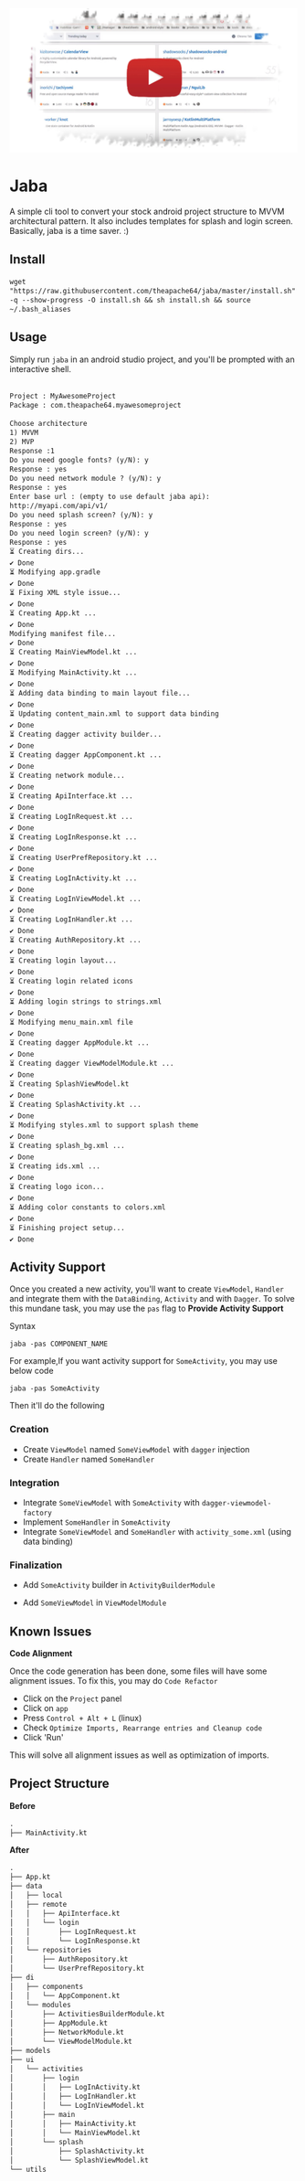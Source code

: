 [![IMAGE](https://raw.githubusercontent.com/theapache64/jaba/master/youtube_banner.jpg)](https://www.youtube.com/watch?v=VZ8KAkvw9ck)


# Jaba

A simple cli tool to convert your stock android project structure to MVVM architectural pattern. 
It also includes templates for splash and login screen. Basically, jaba is a time saver. :)

## Install

```shell script
wget "https://raw.githubusercontent.com/theapache64/jaba/master/install.sh" -q --show-progress -O install.sh && sh install.sh && source ~/.bash_aliases
```

## Usage

Simply run `jaba` in an android studio project, and you'll be prompted with an interactive shell.

```

Project : MyAwesomeProject
Package : com.theapache64.myawesomeproject

Choose architecture
1) MVVM
2) MVP
Response :1
Do you need google fonts? (y/N): y
Response : yes
Do you need network module ? (y/N): y
Response : yes
Enter base url : (empty to use default jaba api): http://myapi.com/api/v1/
Do you need splash screen? (y/N): y
Response : yes
Do you need login screen? (y/N): y
Response : yes
⏳ Creating dirs...
✔️ Done
⏳ Modifying app.gradle
✔️ Done
⏳ Fixing XML style issue...
✔️ Done
⏳ Creating App.kt ...
✔️ Done
Modifying manifest file...
✔️ Done
⏳ Creating MainViewModel.kt ...
✔️ Done
⏳ Modifying MainActivity.kt ...
✔️ Done
⏳ Adding data binding to main layout file...
✔️ Done
⏳ Updating content_main.xml to support data binding
✔️ Done
⏳ Creating dagger activity builder...
✔️ Done
⏳ Creating dagger AppComponent.kt ...
✔️ Done
⏳ Creating network module...
✔️ Done
⏳ Creating ApiInterface.kt ...
✔️ Done
⏳ Creating LogInRequest.kt ...
✔️ Done
⏳ Creating LogInResponse.kt ...
✔️ Done
⏳ Creating UserPrefRepository.kt ...
✔️ Done
⏳ Creating LogInActivity.kt ...
✔️ Done
⏳ Creating LogInViewModel.kt ...
✔️ Done
⏳ Creating LogInHandler.kt ...
✔️ Done
⏳ Creating AuthRepository.kt ...
✔️ Done
⏳ Creating login layout...
✔️ Done
⏳ Creating login related icons
✔️ Done
⏳ Adding login strings to strings.xml
✔️ Done
⏳ Modifying menu_main.xml file
✔️ Done
⏳ Creating dagger AppModule.kt ...
✔️ Done
⏳ Creating dagger ViewModelModule.kt ...
✔️ Done
⏳ Creating SplashViewModel.kt
✔️ Done
⏳ Creating SplashActivity.kt ...
✔️ Done
⏳ Modifying styles.xml to support splash theme
✔️ Done
⏳ Creating splash_bg.xml ...
✔️ Done
⏳ Creating ids.xml ...
✔️ Done
⏳ Creating logo icon...
✔️ Done
⏳ Adding color constants to colors.xml
✔️ Done
⏳ Finishing project setup...
✔️ Done
```

## Activity Support

Once you created a new activity, you'll want to create `ViewModel`, `Handler` and integrate them with the `DataBinding`, `Activity` and with `Dagger`. To solve this mundane task, you may use the `pas` flag to **Provide Activity Support**

Syntax

```
jaba -pas COMPONENT_NAME
```

For example,If you want activity support for `SomeActivity`, you may use below code

```
jaba -pas SomeActivity
```

Then it'll do the following

### Creation

- Create `ViewModel` named `SomeViewModel` with `dagger` injection
- Create `Handler` named `SomeHandler`

### Integration

- Integrate `SomeViewModel` with `SomeActivity` with  `dagger-viewmodel-factory`
- Implement `SomeHandler` in `SomeActivity`
- Integrate `SomeViewModel` and `SomeHandler` with `activity_some.xml` (using data binding)

### Finalization

- Add `SomeActivity` builder in `ActivityBuilderModule`

- Add `SomeViewModel` in `ViewModelModule`


## Known Issues

**Code Alignment**

Once the code generation has been done, some files will have some alignment issues.
To fix this, you may do `Code Refactor` 

- Click on the `Project` panel
- Click on `app`
- Press `Control + Alt + L` (linux)
- Check `Optimize Imports, Rearrange entries and Cleanup code`
- Click 'Run'

This will solve all alignment issues as well as optimization of imports.

## Project Structure

**Before**

```
.
├── MainActivity.kt
```

**After**
```
.
├── App.kt
├── data
│   ├── local
│   ├── remote
│   │   ├── ApiInterface.kt
│   │   └── login
│   │       ├── LogInRequest.kt
│   │       └── LogInResponse.kt
│   └── repositories
│       ├── AuthRepository.kt
│       └── UserPrefRepository.kt
├── di
│   ├── components
│   │   └── AppComponent.kt
│   └── modules
│       ├── ActivitiesBuilderModule.kt
│       ├── AppModule.kt
│       ├── NetworkModule.kt
│       └── ViewModelModule.kt
├── models
├── ui
│   └── activities
│       ├── login
│       │   ├── LogInActivity.kt
│       │   ├── LogInHandler.kt
│       │   └── LogInViewModel.kt
│       ├── main
│       │   ├── MainActivity.kt
│       │   └── MainViewModel.kt
│       └── splash
│           ├── SplashActivity.kt
│           └── SplashViewModel.kt
└── utils

```
